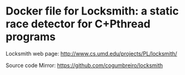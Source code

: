 # Docker file for Locksmith: a static race detector for C+Pthread programs

Locksmith web page: http://www.cs.umd.edu/projects/PL/locksmith/

Source code Mirror: https://github.com/cogumbreiro/locksmith
